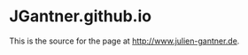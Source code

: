 JGantner.github.io
==================

This is the source for the page at http://www.julien-gantner.de.
